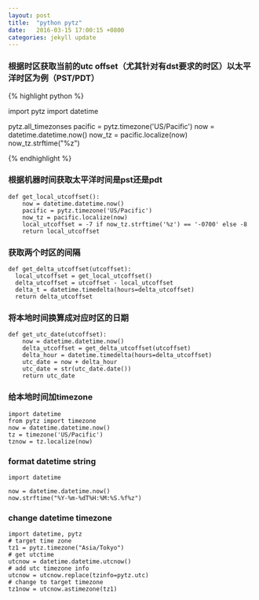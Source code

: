 ```yaml
---
layout: post
title:  "python pytz"
date:   2016-03-15 17:00:15 +0800
categories: jekyll update
---
```




### 根据时区获取当前的utc offset（尤其针对有dst要求的时区）以太平洋时区为例（PST/PDT）

{% highlight python %}

import pytz
import datetime

pytz.all_timezonses
pacific = pytz.timezone('US/Pacific')
now = datetime.datetime.now()
now_tz = pacific.localize(now)
now_tz.strftime("%z")

{% endhighlight %}

### 根据机器时间获取太平洋时间是pst还是pdt

    def get_local_utcoffset():
        now = datetime.datetime.now()
        pacific = pytz.timezone('US/Pacific')
        now_tz = pacific.localize(now)
        local_utcoffset = -7 if now_tz.strftime('%z') == '-0700' else -8
        return local_utcoffset

### 获取两个时区的间隔

    def get_delta_utcoffset(utcoffset):
      local_utcoffset = get_local_utcoffset()
      delta_utcoffset = utcoffset - local_utcoffset
      delta_t = datetime.timedelta(hours=delta_utcoffset)
      return delta_utcoffset

### 将本地时间换算成对应时区的日期

    def get_utc_date(utcoffset):
        now = datetime.datetime.now()
        delta_utcoffset = get_delta_utcoffset(utcoffset)
        delta_hour = datetime.timedelta(hours=delta_utcoffset)
        utc_date = now + delta_hour
        utc_date = str(utc_date.date())
        return utc_date


### 给本地时间加timezone

    import datetime
    from pytz import timezone
    now = datetime.datetime.now()
    tz = timezone('US/Pacific')
    tznow = tz.localize(now)


### format datetime string

    import datetime

    now = datetime.datetime.now()
    now.strftime("%Y-%m-%dT%H:%M:%S.%f%z")

### change datetime timezone

    import datetime, pytz
    # target time zone
    tz1 = pytz.timezone("Asia/Tokyo")
    # get utctime
    utcnow = datetime.datetime.utcnow()
    # add utc timezone info
    utcnow = utcnow.replace(tzinfo=pytz.utc)
    # change to target timezone
    tz1now = utcnow.astimezone(tz1)
